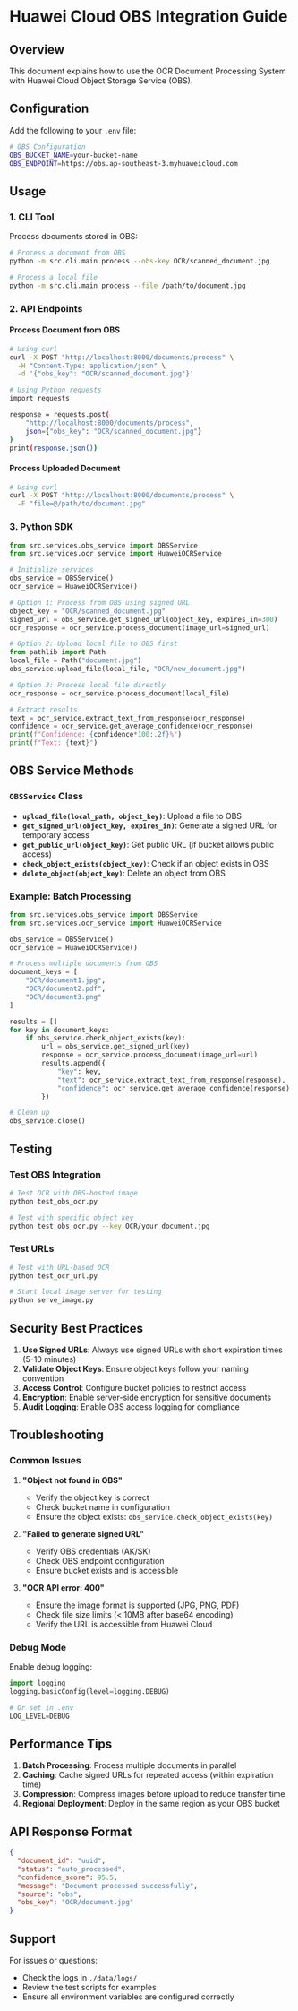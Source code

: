 # Huawei Cloud OBS Integration Guide

## Overview
This document explains how to use the OCR Document Processing System with Huawei Cloud Object Storage Service (OBS).

## Configuration

Add the following to your `.env` file:

```bash
# OBS Configuration
OBS_BUCKET_NAME=your-bucket-name
OBS_ENDPOINT=https://obs.ap-southeast-3.myhuaweicloud.com
```

## Usage

### 1. CLI Tool

Process documents stored in OBS:

```bash
# Process a document from OBS
python -m src.cli.main process --obs-key OCR/scanned_document.jpg

# Process a local file
python -m src.cli.main process --file /path/to/document.jpg
```

### 2. API Endpoints

#### Process Document from OBS

```bash
# Using curl
curl -X POST "http://localhost:8000/documents/process" \
  -H "Content-Type: application/json" \
  -d '{"obs_key": "OCR/scanned_document.jpg"}'

# Using Python requests
import requests

response = requests.post(
    "http://localhost:8000/documents/process",
    json={"obs_key": "OCR/scanned_document.jpg"}
)
print(response.json())
```

#### Process Uploaded Document

```bash
# Using curl
curl -X POST "http://localhost:8000/documents/process" \
  -F "file=@/path/to/document.jpg"
```

### 3. Python SDK

```python
from src.services.obs_service import OBSService
from src.services.ocr_service import HuaweiOCRService

# Initialize services
obs_service = OBSService()
ocr_service = HuaweiOCRService()

# Option 1: Process from OBS using signed URL
object_key = "OCR/scanned_document.jpg"
signed_url = obs_service.get_signed_url(object_key, expires_in=300)
ocr_response = ocr_service.process_document(image_url=signed_url)

# Option 2: Upload local file to OBS first
from pathlib import Path
local_file = Path("document.jpg")
obs_service.upload_file(local_file, "OCR/new_document.jpg")

# Option 3: Process local file directly
ocr_response = ocr_service.process_document(local_file)

# Extract results
text = ocr_service.extract_text_from_response(ocr_response)
confidence = ocr_service.get_average_confidence(ocr_response)
print(f"Confidence: {confidence*100:.2f}%")
print(f"Text: {text}")
```

## OBS Service Methods

### `OBSService` Class

- **`upload_file(local_path, object_key)`**: Upload a file to OBS
- **`get_signed_url(object_key, expires_in)`**: Generate a signed URL for temporary access
- **`get_public_url(object_key)`**: Get public URL (if bucket allows public access)
- **`check_object_exists(object_key)`**: Check if an object exists in OBS
- **`delete_object(object_key)`**: Delete an object from OBS

### Example: Batch Processing

```python
from src.services.obs_service import OBSService
from src.services.ocr_service import HuaweiOCRService

obs_service = OBSService()
ocr_service = HuaweiOCRService()

# Process multiple documents from OBS
document_keys = [
    "OCR/document1.jpg",
    "OCR/document2.pdf",
    "OCR/document3.png"
]

results = []
for key in document_keys:
    if obs_service.check_object_exists(key):
        url = obs_service.get_signed_url(key)
        response = ocr_service.process_document(image_url=url)
        results.append({
            "key": key,
            "text": ocr_service.extract_text_from_response(response),
            "confidence": ocr_service.get_average_confidence(response)
        })

# Clean up
obs_service.close()
```

## Testing

### Test OBS Integration

```bash
# Test OCR with OBS-hosted image
python test_obs_ocr.py

# Test with specific object key
python test_obs_ocr.py --key OCR/your_document.jpg
```

### Test URLs

```bash
# Test with URL-based OCR
python test_ocr_url.py

# Start local image server for testing
python serve_image.py
```

## Security Best Practices

1. **Use Signed URLs**: Always use signed URLs with short expiration times (5-10 minutes)
2. **Validate Object Keys**: Ensure object keys follow your naming convention
3. **Access Control**: Configure bucket policies to restrict access
4. **Encryption**: Enable server-side encryption for sensitive documents
5. **Audit Logging**: Enable OBS access logging for compliance

## Troubleshooting

### Common Issues

1. **"Object not found in OBS"**
   - Verify the object key is correct
   - Check bucket name in configuration
   - Ensure the object exists: `obs_service.check_object_exists(key)`

2. **"Failed to generate signed URL"**
   - Verify OBS credentials (AK/SK)
   - Check OBS endpoint configuration
   - Ensure bucket exists and is accessible

3. **"OCR API error: 400"**
   - Ensure the image format is supported (JPG, PNG, PDF)
   - Check file size limits (< 10MB after base64 encoding)
   - Verify the URL is accessible from Huawei Cloud

### Debug Mode

Enable debug logging:

```python
import logging
logging.basicConfig(level=logging.DEBUG)

# Or set in .env
LOG_LEVEL=DEBUG
```

## Performance Tips

1. **Batch Processing**: Process multiple documents in parallel
2. **Caching**: Cache signed URLs for repeated access (within expiration time)
3. **Compression**: Compress images before upload to reduce transfer time
4. **Regional Deployment**: Deploy in the same region as your OBS bucket

## API Response Format

```json
{
  "document_id": "uuid",
  "status": "auto_processed",
  "confidence_score": 95.5,
  "message": "Document processed successfully",
  "source": "obs",
  "obs_key": "OCR/document.jpg"
}
```

## Support

For issues or questions:
- Check the logs in `./data/logs/`
- Review the test scripts for examples
- Ensure all environment variables are configured correctly